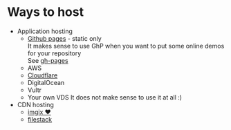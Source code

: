 # Ways to host

* Application hosting
    * [Github pages](https://pages.github.com/) - static only<br />
        It makes sense to use GhP when you want to put some online demos for your repository<br />
        See [gh-pages](https://www.npmjs.com/package/gh-pages)
    * AWS
    * [Cloudflare](https://www.cloudflare.com)
    * DigitalOcean
    * Vultr
    * Your own VDS
        It does not make sense to use it at all :)
* CDN hosting
    * [imgix &#10084;](https://www.imgix.com/)
    * [filestack](https://www.filestack.com/)
